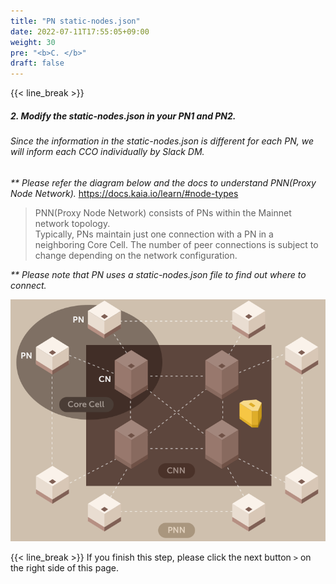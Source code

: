 ```yaml
---
title: "PN static-nodes.json"
date: 2022-07-11T17:55:05+09:00
weight: 30
pre: "<b>C. </b>"
draft: false
---
```


{{< line_break >}}
##### 2. Modify the static-nodes.json in your PN1 and PN2.

###### Since the information in the static-nodes.json is different for each PN, we will inform each CCO individually by Slack DM.
_** Please refer the diagram below and the docs to understand PNN(Proxy Node Network)._ 
https://docs.kaia.io/learn/#node-types

> PNN(Proxy Node Network) consists of PNs within the Mainnet network topology.   
> Typically, PNs maintain just one connection with a PN in a neighboring Core Cell. The number of peer connections is subject to change depending on the network configuration.

_** Please note that PN uses a static-nodes.json file to find out where to connect._   

![Kaia_Network_Topology](/images/PNN_topology.png)


{{< line_break >}}
If you finish this step, please click the next button ```>``` on the right side of this page.
